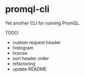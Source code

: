 promql-cli
===
Yet another CLI for running PromQL.

TODO:

- custom request header
- histogram
- license
- sort header order
- refactoring
- update README